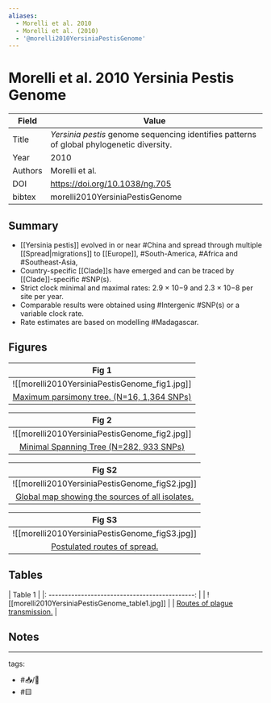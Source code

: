 ```yaml
---
aliases:
  - Morelli et al. 2010
  - Morelli et al. (2010)
  - '@morelli2010YersiniaPestisGenome'
---
```


# Morelli et al. 2010 Yersinia Pestis Genome

| Field   | Value                                                                                       |
| ------- | ------------------------------------------------------------------------------------------- |
| Title   | <i>Yersinia pestis</i> genome sequencing identifies patterns of global phylogenetic diversity. | 
| Year    | 2010                                                                                        |
| Authors | Morelli et al.                                                                           |
| DOI     | <https://doi.org/10.1038/ng.705>                                              |
| bibtex  | morelli2010YersiniaPestisGenome         

## Summary

- [[Yersinia pestis]]  evolved in or near #China and spread through multiple [[Spread|migrations]] to [[Europe]], #South-America, #Africa and #Southeast-Asia,
- Country-specific [[Clade]]s have emerged and can be traced by [[Clade]]-specific #SNP(s).
- Strict clock minimal and maximal rates: 2.9 × 10−9 and 2.3 × 10−8 per site per year.
- Comparable results were obtained using #Intergenic #SNP(s) or a variable clock rate.
- Rate estimates are based on modelling #Madagascar.

## Figures

|                       Fig 1                        |
|:--------------------------------------------------:|
|   ![[morelli2010YersiniaPestisGenome_fig1.jpg]]    |
| [Maximum parsimony tree. (N=16, 1,364 SNPs)](Morelli%20et%20al.%202010%20Yersinia%20Pestis%20Genome.md) |

|                                   Fig 2                                    |
|:--------------------------------------------------------------------------:|
|               ![[morelli2010YersiniaPestisGenome_fig2.jpg]]                |
| [Minimal Spanning Tree (N=282, 933 SNPs)](Morelli%20et%20al.%202010%20Yersinia%20Pestis%20Genome.md) |

| Fig S2                                         |
|:---------------------------------------------: |
| ![[morelli2010YersiniaPestisGenome_figS2.jpg]] |
| [Global map showing the sources of all isolates.](Morelli%20et%20al.%202010%20Yersinia%20Pestis%20Genome.md)                                              |

| Fig S3                                         |
|:---------------------------------------------: |
| ![[morelli2010YersiniaPestisGenome_figS3.jpg]] |
| [Postulated routes of spread.](Morelli%20et%20al.%202010%20Yersinia%20Pestis%20Genome.md)                                              |

## Tables

| Table 1                                         |
|: ---------------------------------------------: |
| ![[morelli2010YersiniaPestisGenome_table1.jpg]] |
| [Routes of plague transmission.](Morelli%20et%20al.%202010%20Yersinia%20Pestis%20Genome.md)                                              |

## Notes

---

tags: 
  - #📥/📰 
  - #🟨